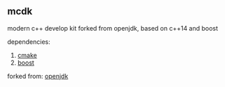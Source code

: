 ## mcdk

modern c++ develop kit forked from openjdk, based on c++14 and boost

dependencies:
1. [cmake](https://cmake.org/)
2. [boost](http://www.boost.org/)

forked from: [openjdk](http://openjdk.java.net/)


